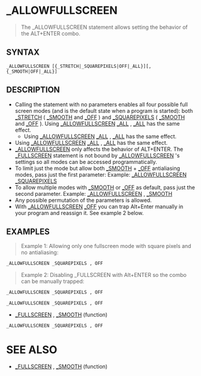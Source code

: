 # _ALLOWFULLSCREEN
> The _ALLOWFULLSCREEN statement allows setting the behavior of the ALT+ENTER combo.

## SYNTAX
`_ALLOWFULLSCREEN [{_STRETCH|_SQUAREPIXELS|OFF|_ALL}][, {_SMOOTH|OFF|_ALL}]`

## DESCRIPTION
* Calling the statement with no parameters enables all four possible full screen modes (and is the default state when a program is started): both [_STRETCH](_STRETCH.md) ( [_SMOOTH](_SMOOTH.md) and [_OFF](_OFF.md) ) and [_SQUAREPIXELS](_SQUAREPIXELS.md) ( [_SMOOTH](_SMOOTH.md) and [_OFF](_OFF.md) ). Using [_ALLOWFULLSCREEN](_ALLOWFULLSCREEN.md) [_ALL](_ALL.md) , [_ALL](_ALL.md) has the same effect.
	* Using [_ALLOWFULLSCREEN](_ALLOWFULLSCREEN.md) [_ALL](_ALL.md) , [_ALL](_ALL.md) has the same effect.
* Using [_ALLOWFULLSCREEN](_ALLOWFULLSCREEN.md) [_ALL](_ALL.md) , [_ALL](_ALL.md) has the same effect.
* [_ALLOWFULLSCREEN](_ALLOWFULLSCREEN.md) only affects the behavior of ALT+ENTER. The [_FULLSCREEN](_FULLSCREEN.md) statement is not bound by [_ALLOWFULLSCREEN](_ALLOWFULLSCREEN.md) 's settings so all modes can be accessed programmatically.
* To limit just the mode but allow both [_SMOOTH](_SMOOTH.md) + [_OFF](_OFF.md) antialiasing modes, pass just the first parameter: Example: [_ALLOWFULLSCREEN](_ALLOWFULLSCREEN.md) [_SQUAREPIXELS](_SQUAREPIXELS.md)
* To allow multiple modes with [_SMOOTH](_SMOOTH.md) or [_OFF](_OFF.md) as default, pass just the second parameter. Example: [_ALLOWFULLSCREEN](_ALLOWFULLSCREEN.md) , [_SMOOTH](_SMOOTH.md)
* Any possible permutation of the parameters is allowed.
* With [_ALLOWFULLSCREEN](_ALLOWFULLSCREEN.md) [_OFF](_OFF.md) you can trap Alt+Enter manually in your program and reassign it. See example 2 below.


## EXAMPLES
> Example 1: Allowing only one fullscreen mode with square pixels and no antialiasing:

```vb
_ALLOWFULLSCREEN _SQUAREPIXELS , OFF
```

> Example 2: Disabling _FULLSCREEN with Alt+ENTER so the combo can be manually trapped:

```vb
_ALLOWFULLSCREEN _SQUAREPIXELS , OFF
```


```vb
_ALLOWFULLSCREEN _SQUAREPIXELS , OFF
```

* [_FULLSCREEN](_FULLSCREEN.md) , [_SMOOTH](_SMOOTH.md) (function)

```vb
_ALLOWFULLSCREEN _SQUAREPIXELS , OFF
```



# SEE ALSO
* [_FULLSCREEN](_FULLSCREEN.md) , [_SMOOTH](_SMOOTH.md) (function)

